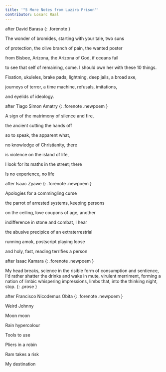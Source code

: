 ```yaml
---
title: '"5 More Notes from Luzira Prison"'
contributor: Losarc Raal
---
```


after David Barasa
{: .forenote }

The wonder of bromides, starting with your tale, two suns

of protection, the olive branch of pain, the wanted poster

from Bisbee, Arizona, the Arizona of God, if oceans fail

to see that self of remaining, come. I should own her with these 10
things.

Fixation, ukuleles, brake pads, lightning, deep jails, a broad axe,

journeys of terror, a time machine, refusals, imitations,

and eyelids of ideology.

after Tiago Simon Amatry
{: .forenote .newpoem }

A sign of the matrimony of silence and fire,

the ancient cutting the hands off

so to speak, the apparent what,

no knowledge of Christianity, there

is violence on the island of life,

I look for its maths in the street; there

Is no experience, no life

after Isaac Zyawe
{: .forenote .newpoem }

Apologies for a commingling curse

the parrot of arrested systems, keeping persons

on the ceiling, love coupons of age, another

indifference in stone and combat, I hear

the abusive precipice of an extraterrestrial

running amok, postscript playing loose

and holy, fast, reading terrifies a person

after Isaac Kamara
{: .forenote .newpoem }

My head breaks, science in the risible form of consumption and
sentience, I'd rather shatter the drinks and wake in mute, virulent
merriment, forming a nation of limbic whispering impressions, limbs
that, into the thinking night, stop.
{: .prose }

after Francisco Nicodemus Obita
{: .forenote .newpoem }

Weird Johnny

Moon moon

Rain hypercolour

Tools to use

Pliers in a robin

Ram takes a risk

My destination
